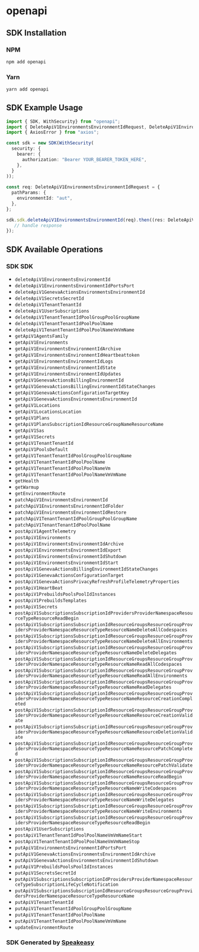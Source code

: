# openapi

<!-- Start SDK Installation -->
## SDK Installation

### NPM

```bash
npm add openapi
```

### Yarn

```bash
yarn add openapi
```
<!-- End SDK Installation -->

<!-- Start SDK Example Usage -->
## SDK Example Usage

```typescript
import { SDK, WithSecurity} from "openapi";
import { DeleteApiV1EnvironmentsEnvironmentIdRequest, DeleteApiV1EnvironmentsEnvironmentIdResponse } from "openapi/src/sdk/models/operations";
import { AxiosError } from "axios";

const sdk = new SDK(WithSecurity(
  security: {
    bearer: {
      authorization: "Bearer YOUR_BEARER_TOKEN_HERE",
    },
  }
));
    
const req: DeleteApiV1EnvironmentsEnvironmentIdRequest = {
  pathParams: {
    environmentId: "aut",
  },
};

sdk.sdk.deleteApiV1EnvironmentsEnvironmentId(req).then((res: DeleteApiV1EnvironmentsEnvironmentIdResponse | AxiosError) => {
   // handle response
});
```
<!-- End SDK Example Usage -->

<!-- Start SDK Available Operations -->
## SDK Available Operations

### SDK SDK

* `deleteApiV1EnvironmentsEnvironmentId`
* `deleteApiV1EnvironmentsEnvironmentIdPortsPort`
* `deleteApiV1GenevaActionsEnvironmentsEnvironmentId`
* `deleteApiV1SecretsSecretId`
* `deleteApiV1TenantTenantId`
* `deleteApiV1UserSubscriptions`
* `deleteApiV1TenantTenantIdPoolGroupPoolGroupName`
* `deleteApiV1TenantTenantIdPoolPoolName`
* `deleteApiV1TenantTenantIdPoolPoolNameVmVmName`
* `getApiV1AgentsFamily`
* `getApiV1Environments`
* `getApiV1EnvironmentsEnvironmentIdArchive`
* `getApiV1EnvironmentsEnvironmentIdHeartbeattoken`
* `getApiV1EnvironmentsEnvironmentIdLogs`
* `getApiV1EnvironmentsEnvironmentIdState`
* `getApiV1EnvironmentsEnvironmentIdUpdates`
* `getApiV1GenevaActionsBillingEnvironmentId`
* `getApiV1GenevaActionsBillingEnvironmentIdStateChanges`
* `getApiV1GenevaActionsConfigurationTargetKey`
* `getApiV1GenevaActionsEnvironmentsEnvironmentId`
* `getApiV1Locations`
* `getApiV1LocationsLocation`
* `getApiV1Plans`
* `getApiV1PlansSubscriptionIdResourceGroupNameResourceName`
* `getApiV1Sas`
* `getApiV1Secrets`
* `getApiV1TenantTenantId`
* `getApiV1PoolsDefault`
* `getApiV1TenantTenantIdPoolGroupPoolGroupName`
* `getApiV1TenantTenantIdPoolPoolName`
* `getApiV1TenantTenantIdPoolPoolNameVm`
* `getApiV1TenantTenantIdPoolPoolNameVmVmName`
* `getHealth`
* `getWarmup`
* `getEnvironmentRoute`
* `patchApiV1EnvironmentsEnvironmentId`
* `patchApiV1EnvironmentsEnvironmentIdFolder`
* `patchApiV1EnvironmentsEnvironmentIdRestore`
* `patchApiV1TenantTenantIdPoolGroupPoolGroupName`
* `patchApiV1TenantTenantIdPoolPoolName`
* `postApiV1AgentTelemetry`
* `postApiV1Environments`
* `postApiV1EnvironmentsEnvironmentIdArchive`
* `postApiV1EnvironmentsEnvironmentIdExport`
* `postApiV1EnvironmentsEnvironmentIdShutdown`
* `postApiV1EnvironmentsEnvironmentIdStart`
* `postApiV1GenevaActionsBillingEnvironmentIdStateChanges`
* `postApiV1GenevaActionsConfigurationTarget`
* `postApiV1GenevaActionsPrivacyRefreshProfileTelemetryProperties`
* `postApiV1HeartBeat`
* `postApiV1PrebuildsPoolsPoolIdInstances`
* `postApiV1PrebuildsTemplates`
* `postApiV1Secrets`
* `postApiV1SubscriptionsSubscriptionIdProvidersProviderNamespaceResourceTypeResourceReadBegin`
* `postApiV1SubscriptionsSubscriptionIdResourceGroupsResourceGroupProvidersProviderNamespaceResourceTypeResourceNameDeleteAllCodespaces`
* `postApiV1SubscriptionsSubscriptionIdResourceGroupsResourceGroupProvidersProviderNamespaceResourceTypeResourceNameDeleteAllEnvironments`
* `postApiV1SubscriptionsSubscriptionIdResourceGroupsResourceGroupProvidersProviderNamespaceResourceTypeResourceNameDeleteDelegates`
* `postApiV1SubscriptionsSubscriptionIdResourceGroupsResourceGroupProvidersProviderNamespaceResourceTypeResourceNameReadAllCodespaces`
* `postApiV1SubscriptionsSubscriptionIdResourceGroupsResourceGroupProvidersProviderNamespaceResourceTypeResourceNameReadAllEnvironments`
* `postApiV1SubscriptionsSubscriptionIdResourceGroupsResourceGroupProvidersProviderNamespaceResourceTypeResourceNameReadDelegates`
* `postApiV1SubscriptionsSubscriptionIdResourceGroupsResourceGroupProvidersProviderNamespaceResourceTypeResourceNameResourceCreationCompleted`
* `postApiV1SubscriptionsSubscriptionIdResourceGroupsResourceGroupProvidersProviderNamespaceResourceTypeResourceNameResourceCreationValidate`
* `postApiV1SubscriptionsSubscriptionIdResourceGroupsResourceGroupProvidersProviderNamespaceResourceTypeResourceNameResourceDeletionValidate`
* `postApiV1SubscriptionsSubscriptionIdResourceGroupsResourceGroupProvidersProviderNamespaceResourceTypeResourceNameResourcePatchCompleted`
* `postApiV1SubscriptionsSubscriptionIdResourceGroupsResourceGroupProvidersProviderNamespaceResourceTypeResourceNameResourcePatchValidate`
* `postApiV1SubscriptionsSubscriptionIdResourceGroupsResourceGroupProvidersProviderNamespaceResourceTypeResourceNameResourceReadBegin`
* `postApiV1SubscriptionsSubscriptionIdResourceGroupsResourceGroupProvidersProviderNamespaceResourceTypeResourceNameWriteCodespaces`
* `postApiV1SubscriptionsSubscriptionIdResourceGroupsResourceGroupProvidersProviderNamespaceResourceTypeResourceNameWriteDelegates`
* `postApiV1SubscriptionsSubscriptionIdResourceGroupsResourceGroupProvidersProviderNamespaceResourceTypeResourceNameWriteEnvironments`
* `postApiV1SubscriptionsSubscriptionIdResourceGroupsResourceGroupProvidersProviderNamespaceResourceTypeResourceReadBegin`
* `postApiV1UserSubscriptions`
* `postApiV1TenantTenantIdPoolPoolNameVmVmNameStart`
* `postApiV1TenantTenantIdPoolPoolNameVmVmNameStop`
* `putApiV1EnvironmentsEnvironmentIdPortsPort`
* `putApiV1GenevaActionsEnvironmentsEnvironmentIdArchive`
* `putApiV1GenevaActionsEnvironmentsEnvironmentIdShutdown`
* `putApiV1PrebuildsPoolsPoolIdInstances`
* `putApiV1SecretsSecretId`
* `putApiV1SubscriptionsSubscriptionIdProvidersProviderNamespaceResourceTypeSubscriptionLifeCycleNotification`
* `putApiV1SubscriptionsSubscriptionIdResourceGroupsResourceGroupProvidersProviderNamespaceResourceTypeResourceName`
* `putApiV1TenantTenantId`
* `putApiV1TenantTenantIdPoolGroupPoolGroupName`
* `putApiV1TenantTenantIdPoolPoolName`
* `putApiV1TenantTenantIdPoolPoolNameVmVmName`
* `updateEnvironmentRoute`

<!-- End SDK Available Operations -->

### SDK Generated by [Speakeasy](https://docs.speakeasyapi.dev/docs/using-speakeasy/client-sdks)
